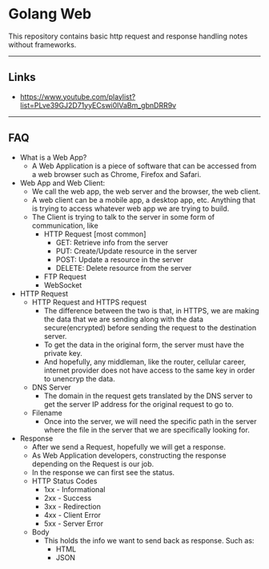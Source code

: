 # Golang Web
This repository contains basic http request and response handling notes without frameworks.

---
## Links
- https://www.youtube.com/playlist?list=PLve39GJ2D71yyECswi0lVaBm_gbnDRR9v

---

## FAQ
-  What is a Web App?
   -  A Web Application is a piece of software that can be accessed from a web browser such as Chrome, Firefox and Safari.
-  Web App and Web Client:
   -  We call the web app, the web server and the browser, the web client.
   -  A web client can be a mobile app, a desktop app, etc. Anything that is trying to access whatever web app we are trying to build.
   -  The Client is trying to talk to the server in some form of communication, like
      -  HTTP Request [most common]
         -  GET: Retrieve info from the server
         -  PUT: Create/Update resource in the server
         -  POST: Update a resource in the server
         -  DELETE: Delete resource from the server
      -  FTP Request
      -  WebSocket
-  HTTP Request
   -  HTTP Request and HTTPS request
      -  The difference between the two is that, in HTTPS, we are making the data that we are sending along with the data secure(encrypted) before sending the request to the destination server.
      -  To get the data in the original form, the server must have the private key.
      -  And hopefully, any middleman, like the router, cellular career, internet provider does not have access to the same key in order to unencryp the data.
   -  DNS Server
      -  The domain in the request gets translated by the DNS server to get the server IP address for the original request to go to.
   -  Filename
      -  Once into the server, we will need the specific path in the server where the file in the server that we are specifically looking for.
-  Response
   -  After we send a Request, hopefully we will get a response.
   -  As Web Application developers, constructing the response depending on the Request is our job.
   -  In the response we can first see the status.
   -  HTTP Status Codes
      -  1xx - Informational
      -  2xx - Success
      -  3xx - Redirection
      -  4xx - Client Error
      -  5xx - Server Error
   -  Body
      -  This holds the info we want to send back as response. Such as:
         -  HTML
         -  JSON